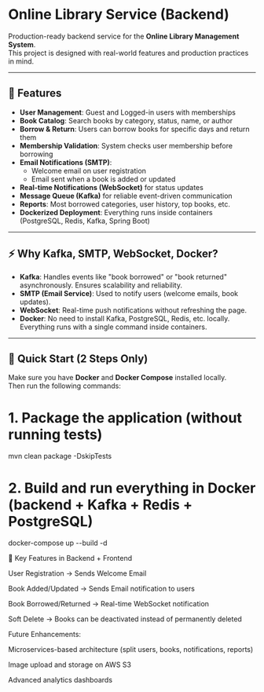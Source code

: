 # Online Library Service (Backend)

Production-ready backend service for the **Online Library Management System**.  
This project is designed with real-world features and production practices in mind.

---

## 📌 Features

- **User Management**: Guest and Logged-in users with memberships
- **Book Catalog**: Search books by category, status, name, or author
- **Borrow & Return**: Users can borrow books for specific days and return them
- **Membership Validation**: System checks user membership before borrowing
- **Email Notifications (SMTP)**:
  - Welcome email on user registration
  - Email sent when a book is added or updated
- **Real-time Notifications (WebSocket)** for status updates
- **Message Queue (Kafka)** for reliable event-driven communication
- **Reports**: Most borrowed categories, user history, top books, etc.
- **Dockerized Deployment**: Everything runs inside containers (PostgreSQL, Redis, Kafka, Spring Boot)

---

## ⚡ Why Kafka, SMTP, WebSocket, Docker?

- **Kafka**: Handles events like "book borrowed" or "book returned" asynchronously. Ensures scalability and reliability.
- **SMTP (Email Service)**: Used to notify users (welcome emails, book updates).
- **WebSocket**: Real-time push notifications without refreshing the page.
- **Docker**: No need to install Kafka, PostgreSQL, Redis, etc. locally. Everything runs with a single command inside containers.

---

## 🚀 Quick Start (2 Steps Only)

Make sure you have **Docker** and **Docker Compose** installed locally.  
Then run the following commands:


# 1. Package the application (without running tests)
mvn clean package -DskipTests

# 2. Build and run everything in Docker (backend + Kafka + Redis + PostgreSQL)
docker-compose up --build -d

🔔 Key Features in Backend + Frontend

User Registration → Sends Welcome Email

Book Added/Updated → Sends Email notification to users

Book Borrowed/Returned → Real-time WebSocket notification

Soft Delete → Books can be deactivated instead of permanently deleted

Future Enhancements:

Microservices-based architecture (split users, books, notifications, reports)

Image upload and storage on AWS S3

Advanced analytics dashboards

